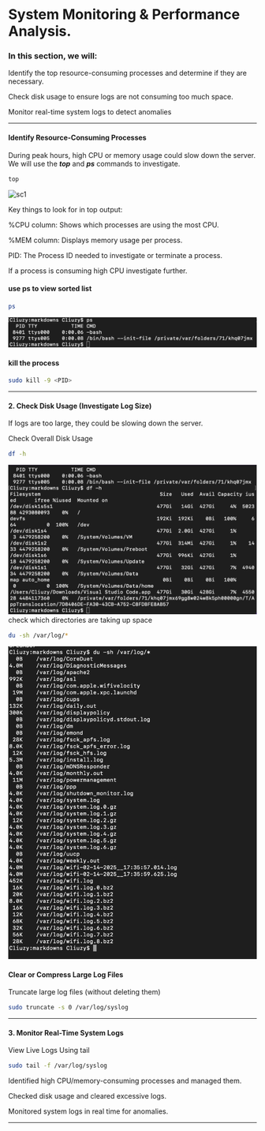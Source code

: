 # System Monitoring & Performance Analysis.
### In this section, we will:
Identify the top resource-consuming processes and determine if they are necessary.

Check disk usage to ensure logs are not consuming too much space.

Monitor real-time system logs to detect anomalies
___
#### Identify Resource-Consuming Processes
During peak hours, high CPU or memory usage could slow down the server. We will use the **_top_** and **_ps_** commands to investigate.
```bash
top
```
![sc1](https://github.com/cliuzy/Linux/images/sc1.png)

Key things to look for in top output:

%CPU column: Shows which processes are using the most CPU.

%MEM column: Displays memory usage per process.

PID: The Process ID needed to investigate or terminate a process.

If a process is consuming high CPU investigate further.

#### use ps to view sorted list
```bash
ps
```
![sc2](./images/sc2.png)
#### kill the process
```bash
sudo kill -9 <PID>
```

___

#### 2. Check Disk Usage (Investigate Log Size)
If logs are too large, they could be slowing down the server.

 Check Overall Disk Usage
 ```bash
 df -h
 ```

![sc3](./images/sc3.png)
check which directories are taking up space
```bash
du -sh /var/log/*
```
![sc4](./images/sc4.png)

#### Clear or Compress Large Log Files

Truncate large log files (without deleting them)

```bash
sudo truncate -s 0 /var/log/syslog
```
___

#### 3️. Monitor Real-Time System Logs


View Live Logs Using tail
```bash
sudo tail -f /var/log/syslog
```
 Identified high CPU/memory-consuming processes and managed them.

Checked disk usage and cleared excessive logs.

 Monitored system logs in real time for anomalies.

 ___
